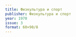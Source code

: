 ```yaml
---
title: Физкультура и спорт
publisher: Физкультура и спорт
year: 1970
issue: 3
format: 60×90/8
---
```



